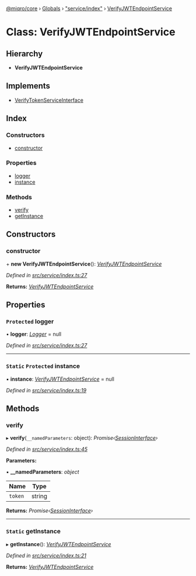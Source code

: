 [@miqro/core](../README.md) › [Globals](../globals.md) › ["service/index"](../modules/_service_index_.md) › [VerifyJWTEndpointService](_service_index_.verifyjwtendpointservice.md)

# Class: VerifyJWTEndpointService

## Hierarchy

* **VerifyJWTEndpointService**

## Implements

* [VerifyTokenServiceInterface](../interfaces/_service_index_.verifytokenserviceinterface.md)

## Index

### Constructors

* [constructor](_service_index_.verifyjwtendpointservice.md#constructor)

### Properties

* [logger](_service_index_.verifyjwtendpointservice.md#protected-logger)
* [instance](_service_index_.verifyjwtendpointservice.md#static-protected-instance)

### Methods

* [verify](_service_index_.verifyjwtendpointservice.md#verify)
* [getInstance](_service_index_.verifyjwtendpointservice.md#static-getinstance)

## Constructors

###  constructor

\+ **new VerifyJWTEndpointService**(): *[VerifyJWTEndpointService](_service_index_.verifyjwtendpointservice.md)*

*Defined in [src/service/index.ts:27](https://github.com/claukers/miqro-core/blob/543c996/src/service/index.ts#L27)*

**Returns:** *[VerifyJWTEndpointService](_service_index_.verifyjwtendpointservice.md)*

## Properties

### `Protected` logger

• **logger**: *[Logger](../interfaces/_util_logger_.logger.md)* = null

*Defined in [src/service/index.ts:27](https://github.com/claukers/miqro-core/blob/543c996/src/service/index.ts#L27)*

___

### `Static` `Protected` instance

▪ **instance**: *[VerifyJWTEndpointService](_service_index_.verifyjwtendpointservice.md)* = null

*Defined in [src/service/index.ts:19](https://github.com/claukers/miqro-core/blob/543c996/src/service/index.ts#L19)*

## Methods

###  verify

▸ **verify**(`__namedParameters`: object): *Promise‹[SessionInterface](../interfaces/_service_common_.sessioninterface.md)›*

*Defined in [src/service/index.ts:45](https://github.com/claukers/miqro-core/blob/543c996/src/service/index.ts#L45)*

**Parameters:**

▪ **__namedParameters**: *object*

Name | Type |
------ | ------ |
`token` | string |

**Returns:** *Promise‹[SessionInterface](../interfaces/_service_common_.sessioninterface.md)›*

___

### `Static` getInstance

▸ **getInstance**(): *[VerifyJWTEndpointService](_service_index_.verifyjwtendpointservice.md)*

*Defined in [src/service/index.ts:21](https://github.com/claukers/miqro-core/blob/543c996/src/service/index.ts#L21)*

**Returns:** *[VerifyJWTEndpointService](_service_index_.verifyjwtendpointservice.md)*
